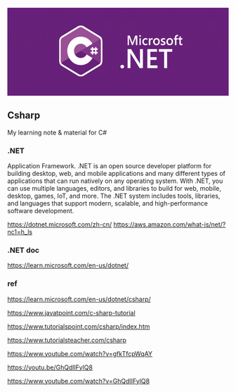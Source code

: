 <p align="center"><img src="./csharp-logo.png" height="200px"></p>

## Csharp
My learning note & material for C#

### .NET
Application Framework. .NET is an open source developer platform for building desktop, web, and mobile applications and many different types of applications that can run natively on any operating system. With .NET, you can use multiple languages, editors, and libraries to build for web, mobile, desktop, games, IoT, and more. The .NET system includes tools, libraries, and languages that support modern, scalable, and high-performance software development. 

https://dotnet.microsoft.com/zh-cn/
https://aws.amazon.com/what-is/net/?nc1=h_ls

### .NET doc
https://learn.microsoft.com/en-us/dotnet/


### ref
https://learn.microsoft.com/en-us/dotnet/csharp/

https://www.javatpoint.com/c-sharp-tutorial

https://www.tutorialspoint.com/csharp/index.htm

https://www.tutorialsteacher.com/csharp

https://www.youtube.com/watch?v=gfkTfcpWqAY

https://youtu.be/GhQdlIFylQ8

https://www.youtube.com/watch?v=GhQdlIFylQ8


